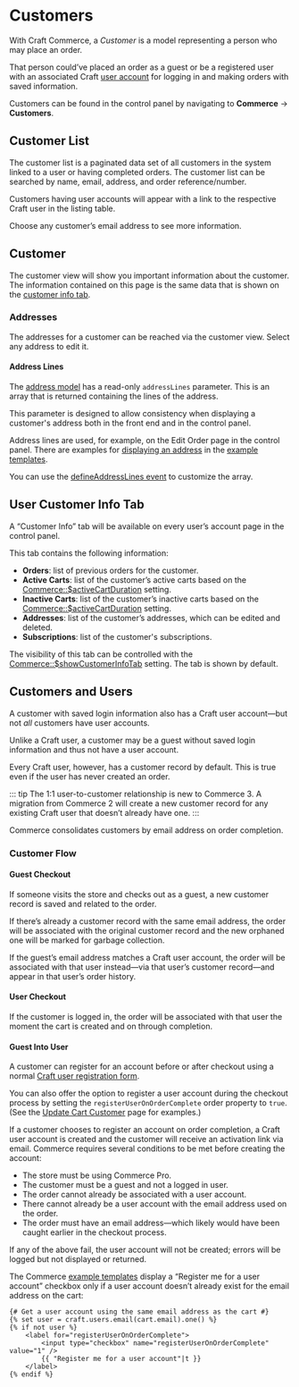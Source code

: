 # Customers

With Craft Commerce, a _Customer_ is a model representing a person who may place an order.

That person could’ve placed an order as a guest or be a registered user with an associated Craft [user account](https://craftcms.com/docs/3.x/users.html) for logging in and making orders with saved information.

Customers can be found in the control panel by navigating to **Commerce** → **Customers**.

## Customer List

The customer list is a paginated data set of all customers in the system linked to a user or having completed orders. The customer list can be searched by name, email, address, and order reference/number.

Customers having user accounts will appear with a link to the respective Craft user in the listing table.

Choose any customer’s email address to see more information.

## Customer

The customer view will show you important information about the customer. The information contained on this page is the same data that is shown on the [customer info tab](#user-customer-info-tab).

### Addresses

The addresses for a customer can be reached via the customer view. Select any address to edit it.

#### Address Lines

The [address model](commerce3:craft\commerce\models\Address) has a read-only `addressLines` parameter. This is an array that is returned containing the lines of the address.

This parameter is designed to allow consistency when displaying a customer's address both in the front end and in the control panel.

Address lines are used, for example, on the Edit Order page in the control panel. There are examples for [displaying an address](https://github.com/craftcms/commerce/blob/develop/example-templates/shop/_includes/addresses/address.twig) in the [example templates](example-templates.md).

You can use the [defineAddressLines event](events.md#defineaddresslines) to customize the array.

## User Customer Info Tab

A “Customer Info” tab will be available on every user’s account page in the control panel.

This tab contains the following information:

- **Orders**: list of previous orders for the customer.
- **Active Carts**: list of the customer’s active carts based on the [Commerce::\$activeCartDuration](configuration.md#activecartduration) setting.
- **Inactive Carts**: list of the customer’s inactive carts based on the [Commerce::\$activeCartDuration](configuration.md#activecartduration) setting.
- **Addresses**: list of the customer’s addresses, which can be edited and deleted.
- **Subscriptions**: list of the customer's subscriptions.

The visibility of this tab can be controlled with the [Commerce::\$showCustomerInfoTab](configuration.md#showcustomerinfotab) setting. The tab is shown by default.

## Customers and Users

A customer with saved login information also has a Craft user account—but not *all* customers have user accounts.

Unlike a Craft user, a customer may be a guest without saved login information and thus not have a user account.

Every Craft user, however, has a customer record by default. This is true even if the user has never created an order.

::: tip
The 1:1 user-to-customer relationship is new to Commerce 3. A migration from Commerce 2 will create a new customer record for any existing Craft user that doesn’t already have one.
:::

Commerce consolidates customers by email address on order completion.

### Customer Flow

#### Guest Checkout

If someone visits the store and checks out as a guest, a new customer record is saved and related to the order.

If there’s already a customer record with the same email address, the order will be associated with the original customer record and the new orphaned one will be marked for garbage collection.

If the guest’s email address matches a Craft user account, the order will be associated with that user instead—via that user’s customer record—and appear in that user’s order history.

#### User Checkout

If the customer is logged in, the order will be associated with that user the moment the cart is created and on through completion.

#### Guest Into User

A customer can register for an account before or after checkout using a normal [Craft user registration form](https://craftcms.com/knowledge-base/front-end-user-accounts).

You can also offer the option to register a user account during the checkout process by setting the `registerUserOnOrderComplete` order property to `true`. (See the [Update Cart Customer](update-cart-customer.md#registering-a-guest-customer-as-a-user) page for examples.)

If a customer chooses to register an account on order completion, a Craft user account is created and the customer will receive an 
activation link via email. Commerce requires several conditions to be met before creating the account:

- The store must be using Commerce Pro.
- The customer must be a guest and not a logged in user.
- The order cannot already be associated with a user account.
- There cannot already be a user account with the email address used on the order.
- The order must have an email address—which likely would have been caught earlier in the checkout process.

If any of the above fail, the user account will not be created; errors will be logged but not displayed or returned.

The Commerce [example templates](https://github.com/craftcms/commerce/blob/master/example-templates/shop/checkout/payment.twig) display a “Register me for a user account” checkbox only if a user account doesn’t already exist for the email address on the cart:

```twig
{# Get a user account using the same email address as the cart #}
{% set user = craft.users.email(cart.email).one() %}
{% if not user %}
    <label for="registerUserOnOrderComplete">
        <input type="checkbox" name="registerUserOnOrderComplete" value="1" />
        {{ "Register me for a user account"|t }}
    </label>
{% endif %}
```